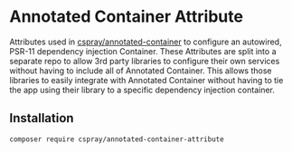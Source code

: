 # Annotated Container Attribute

Attributes used in [cspray/annotated-container](https://github.com/cspray/annotated-container) to configure an autowired, 
PSR-11 dependency injection Container. These Attributes are split into a separate repo to allow 3rd party libraries to 
configure their own services without having to include all of Annotated Container. This allows those libraries to easily
integrate with Annotated Container without having to tie the app using their library to a specific dependency injection 
container.

## Installation

```
composer require cspray/annotated-container-attribute
```
